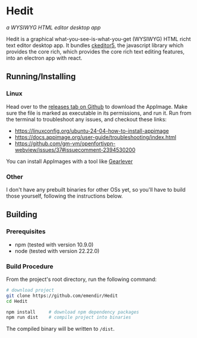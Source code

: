 # Hedit

_a WYSIWYG HTML editor desktop app_

Hedit is a graphical what-you-see-is-what-you-get (WYSIWYG) HTML richt text editor desktop app.
It bundles [ckeditor5](https://github.com/ckeditor/ckeditor5), the javascript library which provides the core rich, which provides the core rich text editing features, into an electron app with react.

## Running/Installing

### Linux

Head over to the [releases tab on Github](https://github.com/emendir/Hedit) to download the AppImage.
Make sure the file is marked as executable in its permissions, and run it.
Run from the terminal to troubleshoot any issues, and checkout these links:
- https://linuxconfig.org/ubuntu-24-04-how-to-install-appimage
- https://docs.appimage.org/user-guide/troubleshooting/index.html
- https://github.com/gm-vm/openfortivpn-webview/issues/37#issuecomment-2394530200

You can install AppImages with a tool like [Gearlever](https://github.com/mijorus/gearlever)

### Other

I don't have any prebuilt binaries for other OSs yet, so you'll have to build those yourself, following the instructions below.

## Building

### Prerequisites

- npm (tested with version 10.9.0)
- node (tested with version 22.22.0)

### Build Procedure

From the project's root directory, run the following command:

```sh
# download project
git clone https://github.com/emendir/Hedit
cd Hedit

npm install     # download npm dependency packages
npm run dist    # compile project into binaries
```

The compiled binary will be written to `/dist`.
